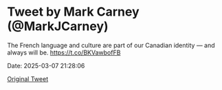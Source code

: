 # Tweet by Mark Carney (@MarkJCarney)

The French language and culture are part of our Canadian identity — and always will be. https://t.co/BKVawbofFB

Date: 2025-03-07 21:28:06

[Original Tweet](https://x.com/MarkJCarney/status/1898123518103240772)
